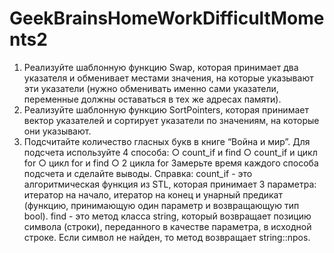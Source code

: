 # GeekBrainsHomeWorkDifficultMoments2
1. Реализуйте шаблонную функцию Swap, которая принимает два указателя и обменивает местами значения, на которые указывают эти указатели (нужно обменивать именно сами указатели, переменные должны оставаться в тех же адресах памяти).
2. Реализуйте шаблонную функцию SortPointers, которая принимает вектор указателей и сортирует указатели по значениям, на которые они указывают.
3. Подсчитайте количество гласных букв в книге “Война и мир”. Для подсчета используйте 4 способа:
○ count_if и find
○ count_if и цикл for
○ цикл for и find
○ 2 цикла for
Замерьте время каждого способа подсчета и сделайте выводы.
Справка:
count_if - это алгоритмическая функция из STL, которая принимает 3 параметра: итератор на начало, итератор на конец и унарный предикат (функцию, принимающую один параметр и возвращающую тип bool).
find - это метод класса string, который возвращает позицию символа (строки), переданного в качестве параметра, в исходной строке. Если символ не найден, то метод возвращает string::npos.
